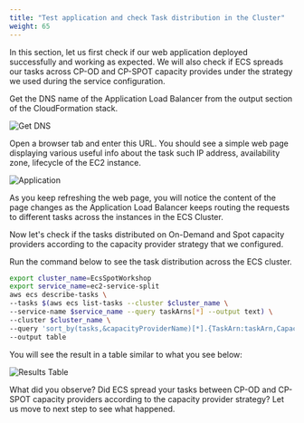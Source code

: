 ```yaml
---
title: "Test application and check Task distribution in the Cluster"
weight: 65
---
```


In this section, let us first check if our web application deployed successfully and working as expected. We will also check if ECS spreads our tasks across CP-OD and CP-SPOT capacity provides under the strategy we used during the service configuration.

Get the DNS name of the Application Load Balancer from the output section of the CloudFormation stack.

![Get DNS](/images/ecs-spot-capacity-providers/CFN.png)

Open a browser tab and enter this URL. You should see a simple web page displaying various useful info about the task such IP address, availability zone, lifecycle of the EC2 instance. 

![Application](/images/ecs-spot-capacity-providers/app.png)

As you keep refreshing the web page, you will notice the content of the page changes as the Application Load Balancer keeps routing the requests to different tasks across the instances in the ECS Cluster.

Now let's check if the tasks distributed on On-Demand and Spot capacity providers according to the capacity provider strategy that we configured.

Run the command below to see the task distribution across the ECS cluster.

```bash
export cluster_name=EcsSpotWorkshop 
export service_name=ec2-service-split
aws ecs describe-tasks \
--tasks $(aws ecs list-tasks --cluster $cluster_name \
--service-name $service_name --query taskArns[*] --output text) \
--cluster $cluster_name \
--query 'sort_by(tasks,&capacityProviderName)[*].{TaskArn:taskArn,CapacityProvider:capacityProviderName,Instance:containerInstanceArn,AZ:availabilityZone,Status:lastStatus}' \
--output table
```

You will see the result in a table similar to what you see below:

![Results Table](/images/ecs-spot-capacity-providers/table.png)

What did you observe? Did ECS spread your tasks between CP-OD and CP-SPOT capacity providers according to the capacity provider strategy?  Let us move to next step to see what happened.


